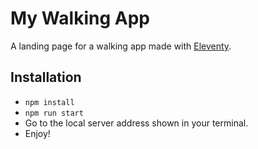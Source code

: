 # My Walking App

A landing page for a walking app made with [Eleventy](https://www.11ty.dev/).
## Installation

- `npm install`
- `npm run start`
- Go to the local server address shown in your terminal.
- Enjoy!